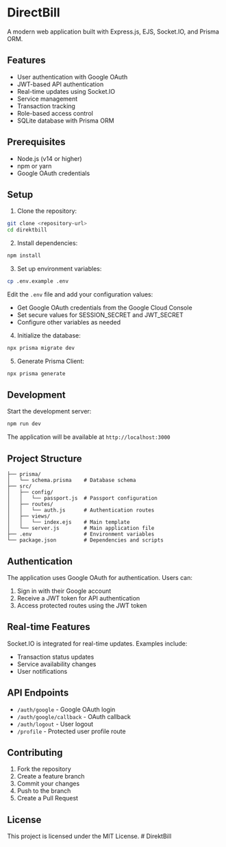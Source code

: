 # DirectBill

A modern web application built with Express.js, EJS, Socket.IO, and Prisma ORM.

## Features

- User authentication with Google OAuth
- JWT-based API authentication
- Real-time updates using Socket.IO
- Service management
- Transaction tracking
- Role-based access control
- SQLite database with Prisma ORM

## Prerequisites

- Node.js (v14 or higher)
- npm or yarn
- Google OAuth credentials

## Setup

1. Clone the repository:
```bash
git clone <repository-url>
cd direktbill
```

2. Install dependencies:
```bash
npm install
```

3. Set up environment variables:
```bash
cp .env.example .env
```
Edit the `.env` file and add your configuration values:
- Get Google OAuth credentials from the Google Cloud Console
- Set secure values for SESSION_SECRET and JWT_SECRET
- Configure other variables as needed

4. Initialize the database:
```bash
npx prisma migrate dev
```

5. Generate Prisma Client:
```bash
npx prisma generate
```

## Development

Start the development server:
```bash
npm run dev
```

The application will be available at `http://localhost:3000`

## Project Structure

```
├── prisma/
│   └── schema.prisma    # Database schema
├── src/
│   ├── config/
│   │   └── passport.js  # Passport configuration
│   ├── routes/
│   │   └── auth.js      # Authentication routes
│   ├── views/
│   │   └── index.ejs    # Main template
│   └── server.js        # Main application file
├── .env                 # Environment variables
└── package.json         # Dependencies and scripts
```

## Authentication

The application uses Google OAuth for authentication. Users can:
1. Sign in with their Google account
2. Receive a JWT token for API authentication
3. Access protected routes using the JWT token

## Real-time Features

Socket.IO is integrated for real-time updates. Examples include:
- Transaction status updates
- Service availability changes
- User notifications

## API Endpoints

- `/auth/google` - Google OAuth login
- `/auth/google/callback` - OAuth callback
- `/auth/logout` - User logout
- `/profile` - Protected user profile route

## Contributing

1. Fork the repository
2. Create a feature branch
3. Commit your changes
4. Push to the branch
5. Create a Pull Request

## License

This project is licensed under the MIT License. # DirektBill

